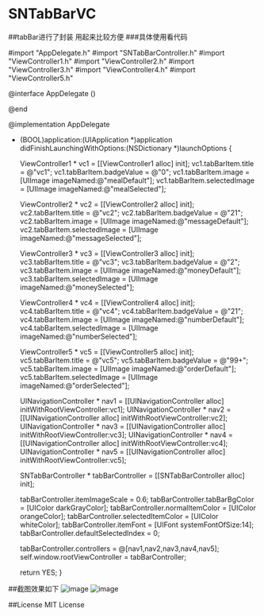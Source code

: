 # SNTabBarVC
##tabBar进行了封装 用起来比较方便
###具体使用看代码


#import "AppDelegate.h"
#import "SNTabBarController.h"
#import "ViewController1.h"
#import "ViewController2.h"
#import "ViewController3.h"
#import "ViewController4.h"
#import "ViewController5.h"

@interface AppDelegate ()

@end

@implementation AppDelegate


- (BOOL)application:(UIApplication *)application didFinishLaunchingWithOptions:(NSDictionary *)launchOptions {
    
    ViewController1 * vc1 = [[ViewController1 alloc] init];
    vc1.tabBarItem.title = @"vc1";
    vc1.tabBarItem.badgeValue = @"0";
    vc1.tabBarItem.image = [UIImage imageNamed:@"mealDefault"];
    vc1.tabBarItem.selectedImage = [UIImage imageNamed:@"mealSelected"];
    
    ViewController2 * vc2 = [[ViewController2 alloc] init];
    vc2.tabBarItem.title = @"vc2";
    vc2.tabBarItem.badgeValue = @"21";
    vc2.tabBarItem.image = [UIImage imageNamed:@"messageDefault"];
    vc2.tabBarItem.selectedImage = [UIImage imageNamed:@"messageSelected"];

    ViewController3 * vc3 = [[ViewController3 alloc] init];
    vc3.tabBarItem.title = @"vc3";
    vc3.tabBarItem.badgeValue = @"2";
    vc3.tabBarItem.image = [UIImage imageNamed:@"moneyDefault"];
    vc3.tabBarItem.selectedImage = [UIImage imageNamed:@"moneySelected"];

    ViewController4 * vc4 = [[ViewController4 alloc] init];
    vc4.tabBarItem.title = @"vc4";
    vc4.tabBarItem.badgeValue = @"21";
    vc4.tabBarItem.image = [UIImage imageNamed:@"numberDefault"];
    vc4.tabBarItem.selectedImage = [UIImage imageNamed:@"numberSelected"];

    ViewController5 * vc5 = [[ViewController5 alloc] init];
    vc5.tabBarItem.title = @"vc5";
    vc5.tabBarItem.badgeValue = @"99+";
    vc5.tabBarItem.image = [UIImage imageNamed:@"orderDefault"];
    vc5.tabBarItem.selectedImage = [UIImage imageNamed:@"orderSelected"];

    UINavigationController * nav1 = [[UINavigationController alloc] initWithRootViewController:vc1];
    UINavigationController * nav2 = [[UINavigationController alloc] initWithRootViewController:vc2];
    UINavigationController * nav3 = [[UINavigationController alloc] initWithRootViewController:vc3];
    UINavigationController * nav4 = [[UINavigationController alloc] initWithRootViewController:vc4];
    UINavigationController * nav5 = [[UINavigationController alloc] initWithRootViewController:vc5];
    
    SNTabBarController * tabBarController = [[SNTabBarController alloc] init];
    
    tabBarController.itemImageScale = 0.6;
    tabBarController.tabBarBgColor = [UIColor darkGrayColor];
    tabBarController.normalItemColor = [UIColor orangeColor];
    tabBarController.selectedItemColor = [UIColor whiteColor];
    tabBarController.itemFont = [UIFont systemFontOfSize:14];
    tabBarController.defaultSelectedIndex = 0;
    
    tabBarController.controllers = @[nav1,nav2,nav3,nav4,nav5];
    self.window.rootViewController = tabBarController;

    return YES;
}


##截图效果如下
![image](https://github.com/WSeniOS/SNTabBarVC/blob/master/SNTabBarVC/images/image1.PNG) 
![image](https://github.com/WSeniOS/SNTabBarVC/blob/master/SNTabBarVC/images/image1.PNG)

##License
MIT License
